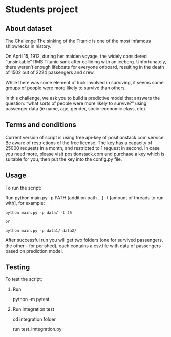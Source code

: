 # Students project

## About dataset

The Challenge
The sinking of the Titanic is one of the most infamous shipwrecks in history.

On April 15, 1912, during her maiden voyage, the widely considered “unsinkable” RMS Titanic sank after colliding with an iceberg. Unfortunately, there weren’t enough lifeboats for everyone onboard, resulting in the death of 1502 out of 2224 passengers and crew.

While there was some element of luck involved in surviving, it seems some groups of people were more likely to survive than others.

In this challenge, we ask you to build a predictive model that answers the question: “what sorts of people were more likely to survive?” using passenger data (ie name, age, gender, socio-economic class, etc).


## Terms and conditions

Current version of script is using free api-key of positionstack.com service. Be aware of restrictions of the free license.
The key has a capacity of 25000 requests in a month, and restricted to 1 request in second. In case you need more, please visit positionstack.com and purchase a key which is suitable for you, then put the key into the config.py file.

## Usage

To run the script:

Run python main.py -p PATH [addition path ...] -t [amount of threads to run with], for example:


    python main.py -p data/ -t 25
    
    or
    
    python main.py -p data1/ data2/
    
After successful run you will get two folders (one for survived passengers, the other - for perished), each contains a csv.file with data of passengers based on prediction model.

## Testing

To test the script:


1. Run 
    
    
    python -m pytest
   
2. Run integration test

    cd integration folder
    
    run test_imtegration.py
